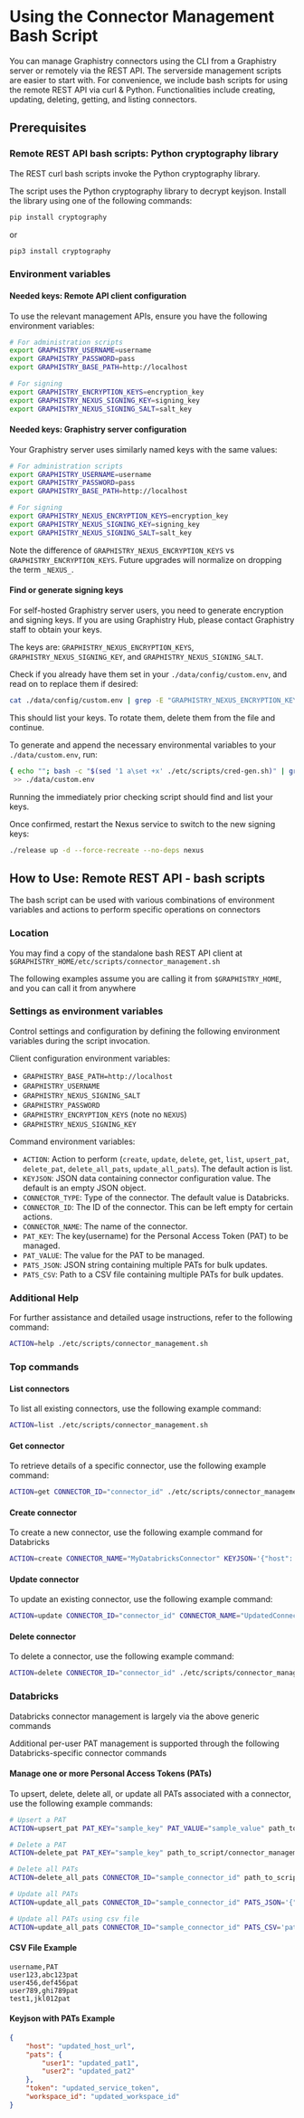 # Using the Connector Management Bash Script

You can manage Graphistry connectors using the CLI from a Graphistry server or remotely via the REST API. The serverside management scripts are easier to start with. For convenience, we include bash scripts for using the remote REST API via curl & Python. Functionalities include creating, updating, deleting, getting, and listing connectors.

## Prerequisites

### Remote REST API bash scripts: Python cryptography library

The REST curl bash scripts invoke the Python cryptography library.

The script uses the Python cryptography library to decrypt keyjson. Install the library using one of the following commands:
```bash
pip install cryptography
```
or
```bash
pip3 install cryptography
```
### Environment variables

#### Needed keys: Remote API client configuration

To use the relevant management APIs, ensure you have the following environment variables:

```bash
# For administration scripts
export GRAPHISTRY_USERNAME=username
export GRAPHISTRY_PASSWORD=pass
export GRAPHISTRY_BASE_PATH=http://localhost

# For signing
export GRAPHISTRY_ENCRYPTION_KEYS=encryption_key
export GRAPHISTRY_NEXUS_SIGNING_KEY=signing_key
export GRAPHISTRY_NEXUS_SIGNING_SALT=salt_key
```

#### Needed keys: Graphistry server configuration

Your Graphistry server uses similarly named keys with the same values:

```bash
# For administration scripts
export GRAPHISTRY_USERNAME=username
export GRAPHISTRY_PASSWORD=pass
export GRAPHISTRY_BASE_PATH=http://localhost

# For signing
export GRAPHISTRY_NEXUS_ENCRYPTION_KEYS=encryption_key
export GRAPHISTRY_NEXUS_SIGNING_KEY=signing_key
export GRAPHISTRY_NEXUS_SIGNING_SALT=salt_key
```

Note the difference of `GRAPHISTRY_NEXUS_ENCRYPTION_KEYS` vs `GRAPHISTRY_ENCRYPTION_KEYS`. Future upgrades will normalize on dropping the term `_NEXUS_`.

#### Find or generate signing keys

For self-hosted Graphistry server users, you need to generate encryption and signing keys. If you are using Graphistry Hub, please contact Graphistry staff to obtain your keys.

The keys are: `GRAPHISTRY_NEXUS_ENCRYPTION_KEYS`, `GRAPHISTRY_NEXUS_SIGNING_KEY`, and `GRAPHISTRY_NEXUS_SIGNING_SALT`.

Check if you already have them set in your `./data/config/custom.env`, and read on to replace them if desired:

```bash
cat ./data/config/custom.env | grep -E "GRAPHISTRY_NEXUS_ENCRYPTION_KEYS|GRAPHISTRY_NEXUS_SIGNING_KEY|GRAPHISTRY_NEXUS_SIGNING_SALT"
```

This should list your keys. To rotate them, delete them from the file and continue.

To generate and append the necessary environmental variables to your `./data/custom.env`, run:

```bash
{ echo ""; bash -c "$(sed '1 a\set +x' ./etc/scripts/cred-gen.sh)" | grep -E "GRAPHISTRY_NEXUS_ENCRYPTION_KEYS|GRAPHISTRY_NEXUS_SIGNING_KEY|GRAPHISTRY_NEXUS_SIGNING_SALT"; }
 >> ./data/custom.env
```

Running the immediately prior checking script should find and list your keys.

Once confirmed, restart the Nexus service to switch to the new signing keys:

```bash
./release up -d --force-recreate --no-deps nexus
```

## How to Use: Remote REST API - bash scripts

The bash script can be used with various combinations of environment variables and actions to perform specific operations on connectors

### Location

You may find a copy of the standalone bash REST API client at `$GRAPHISTRY_HOME/etc/scripts/connector_management.sh`

The following examples assume you are calling it from `$GRAPHISTRY_HOME`, and you can call it from anywhere

### Settings as environment variables

Control settings and configuration by defining the following environment variables during the script invocation.

Client configuration environment variables:


- `GRAPHISTRY_BASE_PATH=http://localhost`
- `GRAPHISTRY_USERNAME`
- `GRAPHISTRY_NEXUS_SIGNING_SALT`
- `GRAPHISTRY_PASSWORD`
- `GRAPHISTRY_ENCRYPTION_KEYS` (note no `NEXUS`)
- `GRAPHISTRY_NEXUS_SIGNING_KEY`

Command environment variables:


- `ACTION`: Action to perform (`create`, `update`, `delete`, `get`, `list`, `upsert_pat`, `delete_pat`, `delete_all_pats`, `update_all_pats`). The default action is list.
- `KEYJSON`: JSON data containing connector configuration value. The default is an empty JSON object.
- `CONNECTOR_TYPE`: Type of the connector. The default value is Databricks.
- `CONNECTOR_ID`: The ID of the connector. This can be left empty for certain actions.
- `CONNECTOR_NAME`: The name of the connector.
- `PAT_KEY`: The key(username) for the Personal Access Token (PAT) to be managed.
- `PAT_VALUE`: The value for the PAT to be managed.
- `PATS_JSON`: JSON string containing multiple PATs for bulk updates.
- `PATS_CSV`: Path to a CSV file containing multiple PATs for bulk updates.


### Additional Help

For further assistance and detailed usage instructions, refer to the following command:

```bash
ACTION=help ./etc/scripts/connector_management.sh
```
### Top commands

#### List connectors

To list all existing connectors, use the following example command:

```bash
ACTION=list ./etc/scripts/connector_management.sh
```

#### Get connector

To retrieve details of a specific connector, use the following example command:

```bash
ACTION=get CONNECTOR_ID="connector_id" ./etc/scripts/connector_management.sh
```

#### Create connector

To create a new connector, use the following example command for Databricks

```bash
ACTION=create CONNECTOR_NAME="MyDatabricksConnector" KEYJSON='{"host": "abc123.cloud.databricks.com", "pats": {"user1": "pat123", "user2": "pat456"}, "token": "optional_shared_service_pat","workspace_id": "aa1234"}' ./etc/connector_management.sh
```

#### Update connector

To update an existing connector, use the following example command:

```bash
ACTION=update CONNECTOR_ID="connector_id" CONNECTOR_NAME="UpdatedConnector" KEYJSON='{"host": "updated_host_url", "pats": {"user1": "updated_pat1", "user2": "updated_pat2"}, "token": "updated_service_token", "workspace_id": "updated_workspace_id"}' ./etc/scripts/connector_management.sh
```

#### Delete connector

To delete a connector, use the following example command:

```bash
ACTION=delete CONNECTOR_ID="connector_id" ./etc/scripts/connector_management.sh
```

### Databricks

Databricks connector management is largely via the above generic commands

Additional per-user PAT management is supported through the following Databricks-specific connector commands

#### Manage one or more Personal Access Tokens (PATs)

To upsert, delete, delete all, or update all PATs associated with a connector, use the following example commands:

```bash
# Upsert a PAT
ACTION=upsert_pat PAT_KEY="sample_key" PAT_VALUE="sample_value" path_to_script/connector_management.sh

# Delete a PAT
ACTION=delete_pat PAT_KEY="sample_key" path_to_script/connector_management.sh

# Delete all PATs
ACTION=delete_all_pats CONNECTOR_ID="sample_connector_id" path_to_script/connector_management.sh

# Update all PATs 
ACTION=update_all_pats CONNECTOR_ID="sample_connector_id" PATS_JSON='{"user10":"pat_value"}' path_to_script/connector_management.sh

# Update all PATs using csv file
ACTION=update_all_pats CONNECTOR_ID="sample_connector_id" PATS_CSV='path/to/pats.csv' path_to_script/connector_management.sh
```

#### CSV File Example

```csv
username,PAT
user123,abc123pat
user456,def456pat
user789,ghi789pat
test1,jkl012pat
```

#### Keyjson with PATs Example

```json
{
    "host": "updated_host_url",
    "pats": {
        "user1": "updated_pat1",
        "user2": "updated_pat2"
    },
    "token": "updated_service_token",
    "workspace_id": "updated_workspace_id"
}
```
